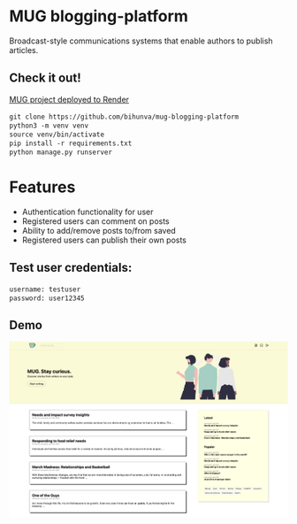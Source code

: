 # MUG blogging-platform

Broadcast-style communications systems that enable authors to publish articles.

## Check it out!

[MUG project deployed to Render](https://mug-91nk.onrender.com/)

```shell
git clone https://github.com/bihunva/mug-blogging-platform
python3 -m venv venv
source venv/bin/activate
pip install -r requirements.txt
python manage.py runserver
```

# Features

* Authentication functionality for user
* Registered users can comment on posts
* Ability to add/remove posts to/from saved
* Registered users can publish their own posts


## Test user credentials:

```
username: testuser
password: user12345
```

## Demo

![Website Interface](demo.png)